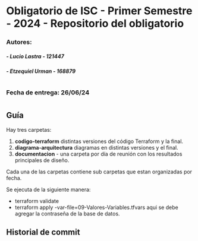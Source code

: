 # Obligatorio de ISC - Primer Semestre - 2024 - Repositorio del obligatorio  
### Autores:
#####     - Lucio Lastra    - 121447
#####     - Etzequiel Urman - 168879
#
### Fecha de entrega: 26/06/24  
#
## Guía

Hay tres carpetas:

1. **codigo-terraform** distintas versiones del código Terraform y la final.
2. **diagrama-arquitectura** diagramas en distintas versiones y el final.
3. **documentacion** - una carpeta por día de reunión con los resultados principales de diseño.

Cada una de las carpetas contiene sub carpetas que estan organizadas por fecha.

Se ejecuta de la siguiente manera:
- terraform validate
- terraform apply -var-file=09-Valores-Variables.tfvars aqui se debe agregar la contraseña de la base de datos.

## Historial de commit
